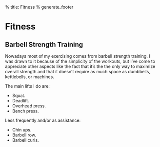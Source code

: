 % title: Fitness
% generate_footer

# Fitness

## Barbell Strength Training

Nowadays most of my exercising comes from barbell strength training. I was drawn to it because of the simplicity of the workouts, but I’ve come to appreciate other aspects like the fact that it’s the the only way to maximize overall strength and that it doesn’t require as much space as dumbbells, kettlebells, or machines.

The main lifts I do are:

* Squat.
* Deadlift.
* Overhead press.
* Bench press. 

Less frequently and/or as assistance:

* Chin ups.
* Barbell row.
* Barbell curls.
